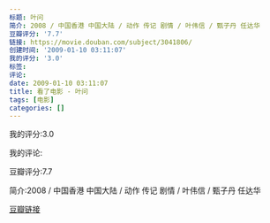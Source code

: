 ```yaml
---
标题: 叶问
简介: 2008 / 中国香港 中国大陆 / 动作 传记 剧情 / 叶伟信 / 甄子丹 任达华
豆瓣评分: '7.7'
链接: https://movie.douban.com/subject/3041806/
创建时间: '2009-01-10 03:11:07'
我的评分: '3.0'
标签:
评论:
date: 2009-01-10 03:11:07
title: 看了电影 - 叶问
tags: [电影]
categories: []
---
```


我的评分:3.0

我的评论:

豆瓣评分:7.7

简介:2008 / 中国香港 中国大陆 / 动作 传记 剧情 / 叶伟信 / 甄子丹 任达华

[豆瓣链接](https://movie.douban.com/subject/3041806/)

